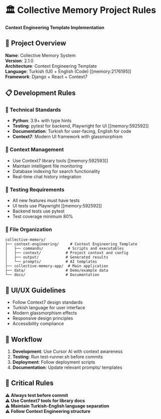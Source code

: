 # 🏛️ Collective Memory Project Rules

**Context Engineering Template Implementation**

## 🎯 Project Overview

**Name**: Collective Memory System  
**Version**: 2.1.0  
**Architecture**: Context Engineering Template  
**Language**: Turkish (UI) + English (Code) [[memory:2176195]]  
**Framework**: Django + React + Context7  

## 📋 Development Rules

### 🔧 Technical Standards
- **Python**: 3.9+ with type hints
- **Testing**: pytest for backend, Playwright for UI [[memory:592592]]
- **Documentation**: Turkish for user-facing, English for code
- **Context7**: Modern UI framework with glassmorphism

### 🧠 Context Management
- Use Context7 library tools [[memory:592593]]
- Maintain intelligent file monitoring
- Database indexing for search functionality
- Real-time chat history integration

### 🧪 Testing Requirements
- All new features must have tests
- UI tests use Playwright [[memory:592592]]
- Backend tests use pytest
- Test coverage minimum 80%

### 📁 File Organization
```
collective-memory/
├── context-engineering/     # Context Engineering Template
│   ├── commands/           # Scripts and executables
│   ├── context/           # Project context and config
│   ├── output/            # Generated results
│   └── prompts/           # AI templates
├── collective-memory-app/  # Main application
├── data/                  # Demo/example data
└── docs/                  # Documentation
```

## 🎨 UI/UX Guidelines

- Follow Context7 design standards
- Turkish language for user interface
- Modern glassmorphism effects
- Responsive design principles
- Accessibility compliance

## 🔄 Workflow

1. **Development**: Use Cursor AI with context awareness
2. **Testing**: Run test-runner.sh before commits
3. **Deployment**: Follow deployment scripts
4. **Documentation**: Update relevant prompts/ templates

## 🚨 Critical Rules

⚠️ **Always test before commit**  
⚠️ **Use Context7 tools for library docs**  
⚠️ **Maintain Turkish-English language separation**  
⚠️ **Follow Context Engineering structure** 